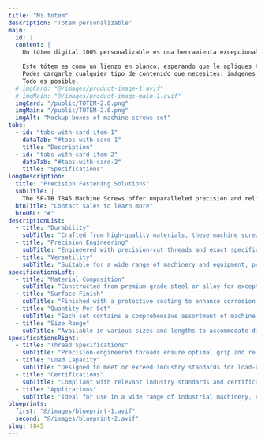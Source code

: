 ```yaml
---
title: "Mi totem"
description: "Totem personalizable"
main:
  id: 1
  content: |
    Un tótem digital 100% personalizable es una herramienta excepcionalmente versátil y poderosa. Imaginate tener un dispositivo que podés adaptar completamente a tus necesidades, como si fuera un traje hecho a medida.

    Este tótem es como un lienzo en blanco, esperando que le apliques tu visión única. 
    Podés cargarle cualquier tipo de contenido que necesites: imágenes impactantes, videos informativos, datos en tiempo real, ofertas especiales, y mucho más. Además, tenés la libertad de definir cómo los usuarios interactuarán con él. ¿Necesitás una pantalla táctil intuitiva? ¿O quizás preferís un sistema de reconocimiento de voz de última generación? 
    Todo es posible.
  # imgCard: "@/images/product-image-1.avif"
  # imgMain: "@/images/product-image-main-1.avif"
  imgCard: "/public/TOTEM-2.0.png"
  imgMain: "/public/TOTEM-2.0.png"
  imgAlt: "Mockup boxes of machine screws set"
tabs:
  - id: "tabs-with-card-item-1"
    dataTab: "#tabs-with-card-1"
    title: "Description"
  - id: "tabs-with-card-item-2"
    dataTab: "#tabs-with-card-2"
    title: "Specifications"
longDescription:
  title: "Precision Fastening Solutions"
  subTitle: |
    The SF-TB T845 Machine Screws offer unparalleled precision and reliability for industrial applications, ensuring seamless operation and longevity for your machinery and equipment.
  btnTitle: "Contact sales to learn more"
  btnURL: "#"
descriptionList:
  - title: "Durability"
    subTitle: "Crafted from high-quality materials, these machine screws are built to withstand the rigors of industrial environments."
  - title: "Precision Engineering"
    subTitle: "Engineered with precision-cut threads and exact specifications, ensuring a tight and secure fit for every application."
  - title: "Versatility"
    subTitle: "Suitable for a wide range of machinery and equipment, providing versatile fastening solutions for various industrial needs."
specificationsLeft:
  - title: "Material Composition"
    subTitle: "Constructed from premium-grade steel or alloy for exceptional strength and durability."
  - title: "Surface Finish"
    subTitle: "Finished with a protective coating to enhance corrosion resistance and extend service life."
  - title: "Quantity Per Set"
    subTitle: "Each set contains a comprehensive assortment of machine screws to meet diverse industrial requirements."
  - title: "Size Range"
    subTitle: "Available in various sizes and lengths to accommodate different machinery and equipment specifications."
specificationsRight:
  - title: "Thread Specifications"
    subTitle: "Precision-engineered threads ensure optimal grip and reliability, even in high-vibration environments."
  - title: "Load Capacity"
    subTitle: "Designed to meet or exceed industry standards for load-bearing capacity, ensuring safe and reliable operation."
  - title: "Certifications"
    subTitle: "Compliant with relevant industry standards and certifications, guaranteeing quality and reliability."
  - title: "Applications"
    subTitle: "Ideal for use in a wide range of industrial machinery, equipment, and assemblies that demand precise and secure fastening."
blueprints:
  first: "@/images/blueprint-1.avif"
  second: "@/images/blueprint-2.avif"
slug: t845
---
```

